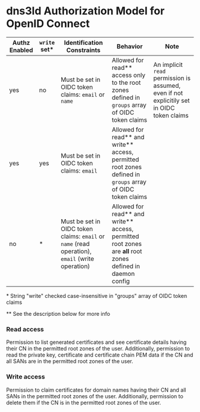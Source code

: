 # dns3ld Authorization Model for OpenID Connect


| Authz Enabled | `write` set* | Identification Constraints | Behavior | Note |
|---|---|---|---|---|
| yes  | no | Must be set in OIDC token claims: `email` or `name`  | Allowed for read** access only to the root zones defined in `groups` array of OIDC token claims | An implicit `read` permission is assumed, even if not explicitily set in OIDC token claims |
| yes  | yes | Must be set in OIDC token claims: `email` | Allowed for read** and write** access, permitted root zones defined in `groups` array of OIDC token claims  |   |
| no | * | Must be set in OIDC token claims: `email` or `name` (read operation), `email` (write operation) | Allowed for read** and write** access, permitted root zones are **all** root zones defined in daemon config | |


\* String "write" checked case-insensitive in "groups" array of OIDC token claims

** See the description below for more info

### Read access
Permission to list generated certificates and see certificate details having their CN in the permitted root zones of the user. Additionally, permission to read the private key, certificate and certificate chain PEM data if the CN and all SANs are in the permitted root zones of the user.

### Write access
Permission to claim certificates for domain names having their CN and all SANs in the permitted root zones of the user. Additionally, permission to delete them if the CN is in the permitted root zones of the user.
